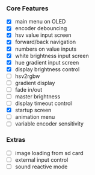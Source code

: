 ### Core Features
- [x] main menu on OLED
- [x] encoder debouncing
- [x] hsv value input screen
- [x] forward/back navigation
- [x] numbers on value inputs
- [x] white brightness input screen
- [x] hue gradient input screen
- [x] display brightness control
- [ ] hsv2rgbw
- [ ] gradient display
- [ ] fade in/out
- [ ] master brightness
- [ ] display timeout control
- [x] startup screen
- [ ] animation menu
- [ ] variable encoder sensitivity

### Extras
- [ ] image loading from sd card
- [ ] external input control
- [ ] sound reactive mode
